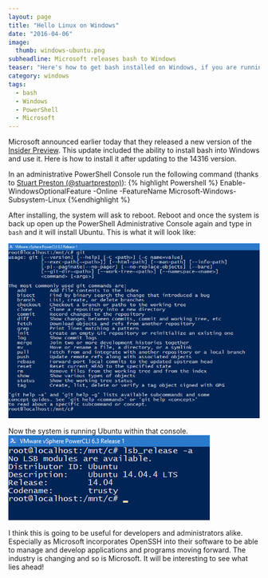 ```yaml
---
layout: page
title: "Hello Linux on Windows"
date: "2016-04-06"
image:
  thumb: windows-ubuntu.png
subheadline: Microsoft releases bash to Windows
teaser: "Here's how to get bash installed on Windows, if you are running in Insider Preview of Windows 10."
category: windows
tags:
  - bash
  - Windows
  - PowerShell
  - Microsoft
---
```


Microsoft announced earlier today that they released a new version of the [Insider Preview](https://blogs.windows.com/windowsexperience/2016/04/06/announcing-windows-10-insider-preview-build-14316/). This update included the ability to install bash into Windows and use it. Here is how to install it after updating to the 14316 version.

In an administrative PowerShell Console run the following command (thanks to [Stuart Preston (@stuartpreston)](https://twitter.com/StuartPreston)):
{% highlight Powershell %}
Enable-WindowsOptionalFeature -Online -FeatureName Microsoft-Windows-Subsystem-Linux
{%endhighlight %}

After installing, the system will ask to reboot. Reboot and once the system is back up open up the PowerShell Administrative Console again and type in ```bash``` and it will install Ubuntu. This is what it will look like:

![PowerShell with bash](/images/bash-windows.PNG)

Now the system is running Ubuntu within that console. ![Ubuntu on Windows](/images/windows-ubuntu.png)

I think this is going to be useful for developers and administrators alike. Especially as Microsoft incorporates OpenSSH into their software to be able to manage and develop applications and programs moving forward. The industry is changing and so is Microsoft. It will be interesting to see what lies ahead!
